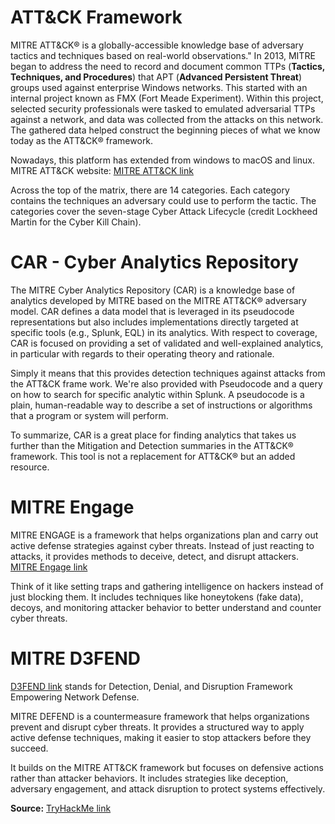 # ATT&CK Framework

  MITRE ATT&CK® is a globally-accessible knowledge base of adversary tactics and techniques based on real-world observations." In 2013, MITRE began to address the need to record and document common TTPs (**Tactics, Techniques, and Procedures**) that APT (**Advanced Persistent Threat**) groups used against enterprise Windows networks. This started with an internal project known as FMX (Fort Meade Experiment). Within this project, selected security professionals were tasked to emulated adversarial TTPs against a network, and data was collected from the attacks on this network. The gathered data helped construct the beginning pieces of what we know today as the ATT&CK® framework.

  Nowadays, this platform has extended from windows to macOS and linux. MITRE ATT&CK website: [MITRE ATT&CK link](https://attack.mitre.org/)

  Across the top of the matrix, there are 14 categories. Each category contains the techniques an adversary could use to perform the tactic. The categories cover the seven-stage Cyber Attack Lifecycle (credit Lockheed Martin for the Cyber Kill Chain).


# CAR - Cyber Analytics Repository

  The MITRE Cyber Analytics Repository (CAR) is a knowledge base of analytics developed by MITRE based on the MITRE ATT&CK® adversary model. CAR defines a data model that is leveraged in its pseudocode representations but also includes implementations directly targeted at specific tools (e.g., Splunk, EQL) in its analytics. With respect to coverage, CAR is focused on providing a set of validated and well-explained analytics, in particular with regards to their operating theory and rationale.

  Simply it means that this provides detection techniques against attacks from the ATT&CK frame work. 
  We're also provided with Pseudocode and a query on how to search for specific analytic within Splunk. A pseudocode is a plain, human-readable way to describe a set of instructions or algorithms that a program or system will perform.


  To summarize, CAR is a great place for finding analytics that takes us further than the Mitigation and Detection summaries in the ATT&CK® framework. This tool is not a replacement for ATT&CK® but an added resource.

# MITRE Engage

  MITRE ENGAGE is a framework that helps organizations plan and carry out active defense strategies against cyber threats. Instead of just reacting to attacks, it provides methods to deceive, detect, and disrupt attackers. [MITRE Engage link](https://engage.mitre.org/)

  Think of it like setting traps and gathering intelligence on hackers instead of just blocking them. It includes techniques like honeytokens (fake data), decoys, and monitoring attacker behavior to better understand and counter cyber threats.


# MITRE D3FEND

  [D3FEND link](https://d3fend.mitre.org/) stands for Detection, Denial, and Disruption Framework Empowering Network Defense. 

  MITRE DEFEND is a countermeasure framework that helps organizations prevent and disrupt cyber threats. It provides a structured way to apply active defense techniques, making it easier to stop attackers before they succeed.

  It builds on the MITRE ATT&CK framework but focuses on defensive actions rather than attacker behaviors. It includes strategies like deception, adversary engagement, and attack disruption to protect systems effectively.


  **Source:** [TryHackMe link](https://tryhackme.com/room/mitre)